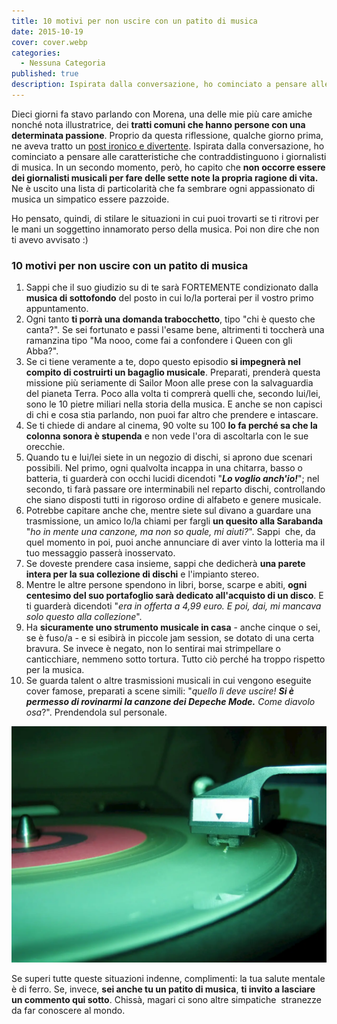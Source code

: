 ```yaml
---
title: 10 motivi per non uscire con un patito di musica
date: 2015-10-19
cover: cover.webp
categories:
  - Nessuna Categoria
published: true
description: Ispirata dalla conversazione, ho cominciato a pensare alle caratteristiche che contraddistinguono i giornalisti di musica. In un secondo momento, però, ho capito che non occorre essere dei giornalisti musicali per fare delle sette note la propria ragione di vita. Ne è uscito una lista di particolarità che fa sembrare ogni appassionato di musica un simpatico essere pazzoide.
---
```

Dieci giorni fa stavo parlando con Morena, una delle mie più care amiche nonché nota illustratrice, dei **tratti comuni che hanno persone con una determinata passione**. Proprio da questa riflessione, qualche giorno prima, ne aveva tratto un [post ironico e divertente](https://robadadisegnatori.com/2015/10/12-motivi-per-cui-sarebbe-meglio-non-uscire-con-i-disegnatori/). Ispirata dalla conversazione, ho cominciato a pensare alle caratteristiche che contraddistinguono i giornalisti di musica. In un secondo momento, però, ho capito che **non occorre essere dei giornalisti musicali per fare delle sette note la propria ragione di vita.** Ne è uscito una lista di particolarità che fa sembrare ogni appassionato di musica un simpatico essere pazzoide.

Ho pensato, quindi, di stilare le situazioni in cui puoi trovarti se ti ritrovi per le mani un soggettino innamorato perso della musica. Poi non dire che non ti avevo avvisato :)

### 10 motivi per non uscire con un patito di musica

1. Sappi che il suo giudizio su di te sarà FORTEMENTE condizionato dalla **musica di sottofondo** del posto in cui lo/la porterai per il vostro primo appuntamento.
2. Ogni tanto **ti porrà una domanda trabocchetto**, tipo "chi è questo che canta?". Se sei fortunato e passi l'esame bene, altrimenti ti toccherà una ramanzina tipo "Ma nooo, come fai a confondere i Queen con gli Abba?".
3. Se ci tiene veramente a te, dopo questo episodio **si impegnerà nel compito di costruirti un bagaglio musicale**. Preparati, prenderà questa missione più seriamente di Sailor Moon alle prese con la salvaguardia del pianeta Terra. Poco alla volta ti comprerà quelli che, secondo lui/lei, sono le 10 pietre miliari nella storia della musica. E anche se non capisci di chi e cosa stia parlando, non puoi far altro che prendere e intascare.
4. Se ti chiede di andare al cinema, 90 volte su 100 **lo fa perché sa che la colonna sonora è stupenda** e non vede l'ora di ascoltarla con le sue orecchie.
5. Quando tu e lui/lei siete in un negozio di dischi, si aprono due scenari possibili. Nel primo, ogni qualvolta incappa in una chitarra, basso o batteria, ti guarderà con occhi lucidi dicendoti "**_Lo voglio anch'io!_**"; nel secondo, ti farà passare ore interminabili nel reparto dischi, controllando che siano disposti tutti in rigoroso ordine di alfabeto e genere musicale.
6. Potrebbe capitare anche che, mentre siete sul divano a guardare una trasmissione, un amico lo/la chiami per fargli **un quesito alla Sarabanda** "_ho in mente una canzone, ma non so quale, mi aiuti?_". Sappi  che, da quel momento in poi, puoi anche annunciare di aver vinto la lotteria ma il tuo messaggio passerà inosservato.
7. Se doveste prendere casa insieme, sappi che dedicherà **una parete intera per la sua collezione di dischi** e l'impianto stereo.
8. Mentre le altre persone spendono in libri, borse, scarpe e abiti, **ogni centesimo del suo portafoglio sarà dedicato all'acquisto di un disco**. E ti guarderà dicendoti "_era in offerta a 4,99 euro. E poi, dai, mi mancava solo questo alla collezione_".
9. Ha **sicuramente uno strumento musicale in casa** - anche cinque o sei, se è fuso/a - e si esibirà in piccole jam session, se dotato di una certa bravura. Se invece è negato, non lo sentirai mai strimpellare o canticchiare, nemmeno sotto tortura. Tutto ciò perché ha troppo rispetto per la musica.
10. Se guarda talent o altre trasmissioni musicali in cui vengono eseguite cover famose, preparati a scene simili: "_quello lì deve uscire! **Si è permesso di rovinarmi la canzone dei Depeche Mode.** Come diavolo osa_?". Prendendola sul personale.

![Immagine](./Tra_Musica_E_Parole_10_Motivi_Per_Non_Uscire_Con_Un_Patito_di_Musica_2.webp)

Se superi tutte queste situazioni indenne, complimenti: la tua salute mentale è di ferro. Se, invece, **sei anche tu un patito di musica**, **ti invito a lasciare un commento qui sotto**. Chissà, magari ci sono altre simpatiche  stranezze da far conoscere al mondo.
